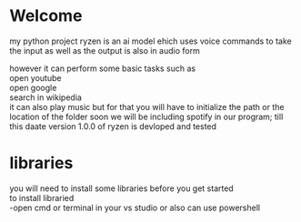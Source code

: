 # Welcome
my python project ryzen is an ai model ehich uses voice commands to take the input as well as the output is also in audio form

however it can perform some basic tasks such as<br />
open youtube<br />
open google<br />
search in wikipedia<br />
it can also play music but for that you will have to initialize the path or the location of the folder soon we will be including spotify in our program;
till this daate version 1.0.0 of ryzen is devloped and tested


# libraries
you will need to install some libraries before you get started<br />
to install libraried<br />
-open cmd or terminal in your vs studio or also can use powershell

